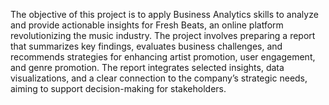 The objective of this project is to apply Business Analytics skills to analyze and provide actionable insights for Fresh Beats, an online platform revolutionizing the music industry. The project involves preparing a report that summarizes key findings, evaluates business challenges, and recommends strategies for enhancing artist promotion, user engagement, and genre promotion. The report integrates selected insights, data visualizations, and a clear connection to the company’s strategic needs, aiming to support decision-making for stakeholders.
